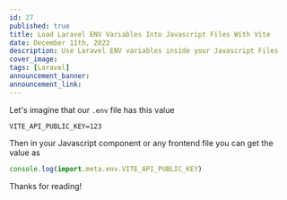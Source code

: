 ```yaml
---
id: 27
published: true
title: Load Laravel ENV Variables Into Javascript Files With Vite
date: December 11th, 2022
description: Use Laravel ENV variables inside your Javascript Files
cover_image:
tags: [Laravel]
announcement_banner:
announcement_link:
---
```


Let's imagine that our `.env` file has this value

```shell
VITE_API_PUBLIC_KEY=123
```

Then in your Javascript component or any frontend file you can get the value as

```javascript
console.log(import.meta.env.VITE_API_PUBLIC_KEY)
```

Thanks for reading!